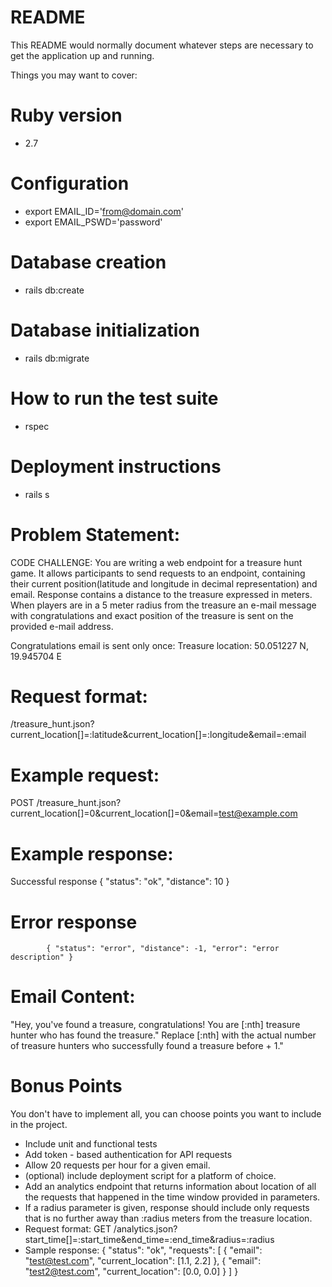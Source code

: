 # README

This README would normally document whatever steps are necessary to get the
application up and running.

Things you may want to cover:

# Ruby version
 - 2.7

# Configuration
 - export EMAIL_ID='from@domain.com'
 - export EMAIL_PSWD='password'

# Database creation
 - rails db:create

# Database initialization
 - rails db:migrate

# How to run the test suite
 - rspec

# Deployment instructions
 - rails s

# Problem Statement:
CODE CHALLENGE:
You are writing a web endpoint for a treasure hunt game. It allows participants to send requests to an endpoint, containing their current position(latitude and longitude in decimal representation) and email. Response contains a distance to the treasure expressed in meters. When players are in a 5 meter radius from the treasure an e-mail message with congratulations and exact position of the treasure is sent on the provided e-mail address.

Congratulations email is sent only once:
Treasure location: 50.051227 N, 19.945704 E

# Request format:
/treasure_hunt.json?current_location[]=:latitude&current_location[]=:longitude&email=:email

# Example request:
POST /treasure_hunt.json?current_location[]=0&current_location[]=0&email=test@example.com

# Example response:
Successful response
            { "status": "ok", "distance": 10  }

# Error response
            { "status": "error", "distance": -1, "error": "error description" } 

# Email Content: 
"Hey, you've found a treasure, congratulations!
You are [:nth] treasure hunter who has found the treasure." Replace [:nth] with the actual number of treasure hunters who successfully found a treasure before + 1."

# Bonus Points
You don't have to implement all, you can choose points you want to include in the project.
* Include unit and functional tests
* Add token - based authentication for API requests
* Allow 20 requests per hour for a given email.
* (optional) include deployment script for a platform of choice.
* Add an analytics endpoint that returns information about location of all the requests that happened in the time window provided in parameters.
* If a radius parameter is given, response should include only requests that is no further away than :radius meters from the treasure location. 
* Request format: GET /analytics.json?start_time[]=:start_time&end_time=:end_time&radius=:radius 
* Sample response: { "status": "ok", "requests": [ { "email": "test@test.com", "current_location": [1.1, 2.2] }, { "email": "test2@test.com", "current_location": [0.0, 0.0] } ] }

